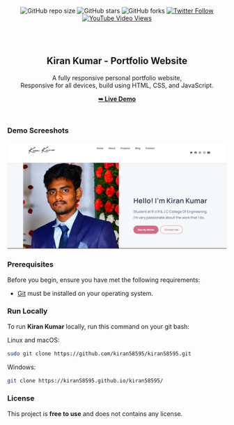 <div align="center">
  
  ![GitHub repo size](https://img.shields.io/github/repo-size/codewithsadee/julia-portfolio)
  ![GitHub stars](https://img.shields.io/github/stars/codewithsadee/julia-portfolio?style=social)
  ![GitHub forks](https://img.shields.io/github/forks/codewithsadee/julia-portfolio?style=social)
[![Twitter Follow](https://img.shields.io/twitter/follow/codewithsadee_?style=social)](https://twitter.com/intent/follow?screen_name=codewithsadee_)
  [![YouTube Video Views](https://img.shields.io/youtube/views/wjqiFCTssTI?style=social)](https://youtu.be/wjqiFCTssTI)

  <br />
  <br />

  <h2 align="center">Kiran Kumar - Portfolio Website</h2>

  A fully responsive personal portfolio website, <br />Responsive for all devices, build using HTML, CSS, and JavaScript.

  <a href="https://kiran58595.github.io/kiran58595/"><strong>➥ Live Demo</strong></a>

</div>

<br />

### Demo Screeshots

![Kiran kumar desktop Demo](./assets/images/portfolio.png "Desktop Demo")

### Prerequisites

Before you begin, ensure you have met the following requirements:

* [Git](https://git-scm.com/downloads "Download Git") must be installed on your operating system.

### Run Locally

To run **Kiran Kumar** locally, run this command on your git bash:

Linux and macOS:

```bash
sudo git clone https://github.com/kiran58595/kiran58595.git
```

Windows:

```bash
git clone https://kiran58595.github.io/kiran58595/
```

### License

This project is **free to use** and does not contains any license.
